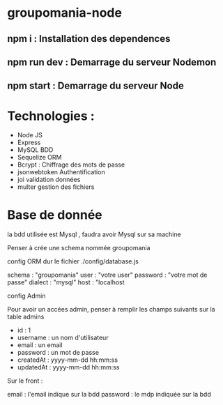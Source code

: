 # groupomania-node

## npm i : Installation des dependences

## npm run dev : Demarrage du serveur Nodemon

## npm start : Demarrage du serveur Node

# Technologies :

* Node JS
* Express
* MySQL BDD
* Sequelize ORM
* Bcrypt  : Chiffrage des mots de passe
* jsonwebtoken  Authentification
* joi validation données
* multer gestion des fichiers


# Base de donnée

la bdd utilisée est Mysql , faudra avoir Mysql sur sa machine

Penser à crée une schema nommée groupomania

config ORM dur le fichier ./config/database.js

schema : "groupomania"
user : "votre user"
password : "votre mot de passe"
dialect : "mysql"
host : "localhost

config Admin

Pour avoir un accées admin, penser à remplir les champs suivants sur la table admins

* id : 1
* username : un nom d'utilisateur
* email : un email
* password : un mot de passe
* createdAt : yyyy-mm-dd hh:mm:ss
* updatedAt : yyyy-mm-dd hh:mm:ss


Sur le front :

email : l'email indique sur la bdd
password : le mdp indiquée sur la bdd

